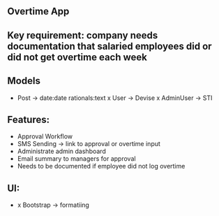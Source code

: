 ## Overtime App

## Key requirement: company needs documentation that salaried employees did or did not get overtime each week

## Models
- Post -> date:date rationals:text
x User -> Devise
x AdminUser -> STI

## Features:
- Approval Workflow
- SMS Sending -> link to approval or overtime input
- Administrate admin dashboard
- Email summary to managers for approval
- Needs to be documented if employee did not log overtime

## UI:
- x Bootstrap -> formatiing